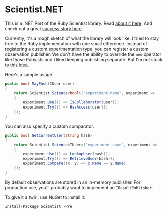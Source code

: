 # Scientist.NET

This is a .NET Port of the Ruby Scientist library. Read [about it here](http://githubengineering.com/scientist/). And check out a great [success story here](http://githubengineering.com/move-fast/).

Currently, it's a rough sketch of what the library will look like. I tried to stay true to the Ruby implementation with one small difference. Instead of registering a custom experimentation type, you can register a custom observation publisher. We don't have the ability to override the `new` operator like those Rubyists and I liked keeping publishing separate. But I'm not stuck to this idea.

Here's a sample usage.


```csharp
public bool MayPush(IUser user)
{
    return Scientist.Science<bool>("experiment-name", experiment =>
    {
        experiment.Use(() => IsCollaborator(user));
        experiment.Try(() => HasAccess(user));
    });
}
```

You can also specify a custom comparator.

```csharp
public bool GetCurrentUser(string hash)
{
    return Scientist.Science<IUser>("experiment-name", experiment =>
    {
        experiment.Use(() => LookupUser(hash));
        experiment.Try(() => RetrieveUser(hash));
		experiment.Compare((x, y) => x.Name == y.Name);
    });
}
```

By default observations are stored in an in-memory publisher. For production use, you'll
probably want to implement an `IResultPublisher`.

To give it a twirl, use NuGet to install it.

`Install-Package Scientist -Pre`